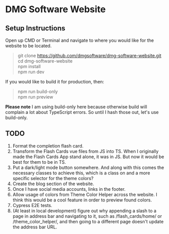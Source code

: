 # DMG Software Website

## Setup Instructions

Open up CMD or Terminal and navigate to where you would like
for the website to be located.

> git clone https://github.com/dmgsoftware/dmg-software-website.git  
> cd dmg-software-website  
> npm install  
> npm run dev

If you would like to build it for production, then:

> npm run build-only  
> npm run preview

**Please note** I am using build-only here because otherwise build
will complain a lot about TypeScript errors. So until I hash those out,
let's use build-only.

## TODO

1. Format the completion flash card.
2. Transform the Flash Cards vue files from JS into TS.
When I originally made the Flash Cards App stand alone, it was in JS.
But now it would be best for them to be in TS.
3. Put a dark/light mode button somewhere. And along with this
comes the necessary classes to achieve this, which is a class 
on <body> and a more specific selector for the theme colors?
4. Create the blog section of the website. 
5. Once I have social media accounts, links in the footer.
6. Allow usage of colors from Theme Color Helper across the website.
I think this would be a cool feature in order to preview found colors.
7. Cypress E2E tests.
8. (At least in local development) figure out why appending a slash to
a page in address bar and navigating to it, such as /flash_cards/home/
or /theme_color_helper/, and then going to a different page doesn't
update the address bar URL.